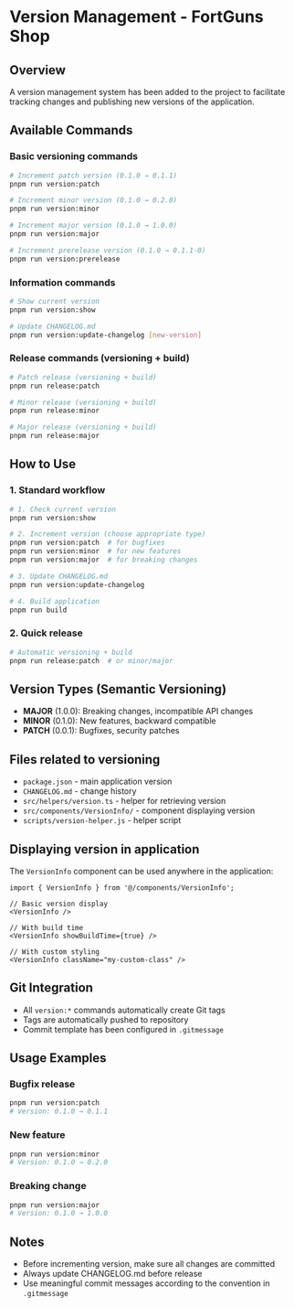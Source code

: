 # Version Management - FortGuns Shop

## Overview

A version management system has been added to the project to facilitate tracking changes and publishing new versions of the application.

## Available Commands

### Basic versioning commands

```bash
# Increment patch version (0.1.0 → 0.1.1)
pnpm run version:patch

# Increment minor version (0.1.0 → 0.2.0)
pnpm run version:minor

# Increment major version (0.1.0 → 1.0.0)
pnpm run version:major

# Increment prerelease version (0.1.0 → 0.1.1-0)
pnpm run version:prerelease
```

### Information commands

```bash
# Show current version
pnpm run version:show

# Update CHANGELOG.md
pnpm run version:update-changelog [new-version]
```

### Release commands (versioning + build)

```bash
# Patch release (versioning + build)
pnpm run release:patch

# Minor release (versioning + build)
pnpm run release:minor

# Major release (versioning + build)
pnpm run release:major
```

## How to Use

### 1. Standard workflow

```bash
# 1. Check current version
pnpm run version:show

# 2. Increment version (choose appropriate type)
pnpm run version:patch  # for bugfixes
pnpm run version:minor  # for new features
pnpm run version:major  # for breaking changes

# 3. Update CHANGELOG.md
pnpm run version:update-changelog

# 4. Build application
pnpm run build
```

### 2. Quick release

```bash
# Automatic versioning + build
pnpm run release:patch  # or minor/major
```

## Version Types (Semantic Versioning)

- **MAJOR** (1.0.0): Breaking changes, incompatible API changes
- **MINOR** (0.1.0): New features, backward compatible
- **PATCH** (0.0.1): Bugfixes, security patches

## Files related to versioning

- `package.json` - main application version
- `CHANGELOG.md` - change history
- `src/helpers/version.ts` - helper for retrieving version
- `src/components/VersionInfo/` - component displaying version
- `scripts/version-helper.js` - helper script

## Displaying version in application

The `VersionInfo` component can be used anywhere in the application:

```tsx
import { VersionInfo } from '@/components/VersionInfo';

// Basic version display
<VersionInfo />

// With build time
<VersionInfo showBuildTime={true} />

// With custom styling
<VersionInfo className="my-custom-class" />
```

## Git Integration

- All `version:*` commands automatically create Git tags
- Tags are automatically pushed to repository
- Commit template has been configured in `.gitmessage`

## Usage Examples

### Bugfix release

```bash
pnpm run version:patch
# Version: 0.1.0 → 0.1.1
```

### New feature

```bash
pnpm run version:minor
# Version: 0.1.0 → 0.2.0
```

### Breaking change

```bash
pnpm run version:major
# Version: 0.1.0 → 1.0.0
```

## Notes

- Before incrementing version, make sure all changes are committed
- Always update CHANGELOG.md before release
- Use meaningful commit messages according to the convention in `.gitmessage`
